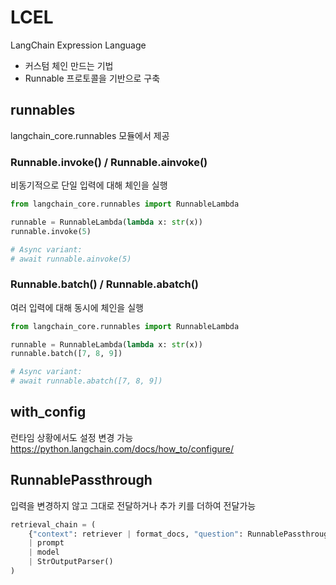 # LCEL
LangChain Expression Language
- 커스텀 체인 만드는 기법
- Runnable 프로토콜을 기반으로 구축

## runnables
langchain_core.runnables 모듈에서 제공

### Runnable.invoke() / Runnable.ainvoke()
비동기적으로 단일 입력에 대해 체인을 실행

```python
from langchain_core.runnables import RunnableLambda

runnable = RunnableLambda(lambda x: str(x))
runnable.invoke(5)

# Async variant:
# await runnable.ainvoke(5)
```

### Runnable.batch() / Runnable.abatch()
여러 입력에 대해 동시에 체인을 실행

```python
from langchain_core.runnables import RunnableLambda

runnable = RunnableLambda(lambda x: str(x))
runnable.batch([7, 8, 9])

# Async variant:
# await runnable.abatch([7, 8, 9])
```

## with_config
런타임 상황에서도 설정 변경 가능
https://python.langchain.com/docs/how_to/configure/

## RunnablePassthrough
입력을 변경하지 않고 그대로 전달하거나 추가 키를 더하여 전달가능

```python
retrieval_chain = (
    {"context": retriever | format_docs, "question": RunnablePassthrough()}
    | prompt
    | model
    | StrOutputParser()
)
```

